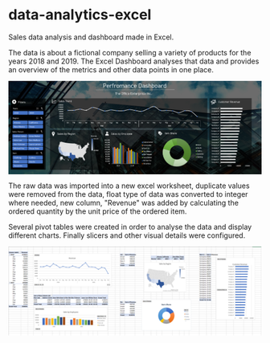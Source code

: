 # data-analytics-excel
Sales data analysis and dashboard made in Excel.

The data is about a fictional company selling a variety of products for the years 2018 and 2019. The Excel Dashboard analyses that data and provides an overview of the metrics and other data points in one place. 

<p align="center">
<img align="center" src="https://github.com/PmnAngelov/data-analysis-excel/blob/main/img/dashboard.PNG" />
</p>

The raw data was imported into a new excel worksheet, duplicate values were removed from the data, float type of data was converted to integer where needed, new column, "Revenue" was added by calculating the ordered quantity by the unit price of the ordered item. 

Several pivot tables were created in order to analyse the data and display different charts. Finally slicers and other visual details were configured.

<p align="center">
<img align="center" src="https://github.com/PmnAngelov/data-analysis-excel/blob/main/img/analysis.PNG" />
</p>
